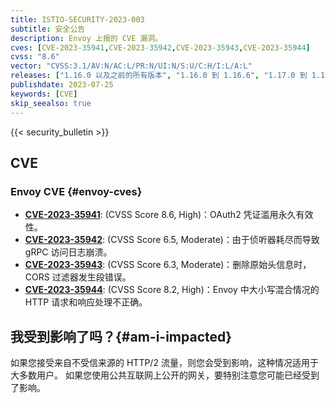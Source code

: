 ```yaml
---
title: ISTIO-SECURITY-2023-003
subtitle: 安全公告
description: Envoy 上报的 CVE 漏洞。
cves: [CVE-2023-35941,CVE-2023-35942,CVE-2023-35943,CVE-2023-35944]
cvss: "8.6"
vector: "CVSS:3.1/AV:N/AC:L/PR:N/UI:N/S:U/C:H/I:L/A:L"
releases: ["1.16.0 以及之前的所有版本", "1.16.0 到 1.16.6", "1.17.0 到 1.17.4", "1.18.0 到 1.18.1"]
publishdate: 2023-07-25
keywords: [CVE]
skip_seealso: true
---
```


{{< security_bulletin >}}

## CVE

### Envoy CVE {#envoy-cves}

- __[CVE-2023-35941](https://github.com/envoyproxy/envoy/security/advisories/GHSA-7mhv-gr67-hq55)__:
  (CVSS Score 8.6, High)：OAuth2 凭证滥用永久有效性。
- __[CVE-2023-35942](https://github.com/envoyproxy/envoy/security/advisories/GHSA-69vr-g55c-v2v4)__:
  (CVSS Score 6.5, Moderate)：由于侦听器耗尽而导致 gRPC 访问日志崩溃。
- __[CVE-2023-35943](https://github.com/envoyproxy/envoy/security/advisories/GHSA-mc6h-6j9x-v3gq)__:
  (CVSS Score 6.3, Moderate)：删除原始头信息时，CORS 过滤器发生段错误。
- __[CVE-2023-35944](https://github.com/envoyproxy/envoy/security/advisories/GHSA-pvgm-7jpg-pw5g)__:
  (CVSS Score 8.2, High)：Envoy 中大小写混合情况的 HTTP 请求和响应处理不正确。

## 我受到影响了吗？{#am-i-impacted}

如果您接受来自不受信来源的 HTTP/2 流量，则您会受到影响，这种情况适用于大多数用户。
如果您使用公共互联网上公开的网关，要特别注意您可能已经受到了影响。
